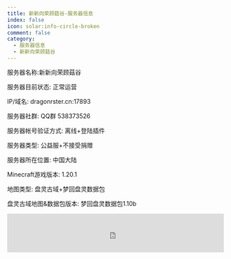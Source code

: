 ```yaml
---
title: 新新向荣顾菇谷-服务器信息
index: false
icon: solar:info-circle-broken
comment: false
category:
  - 服务器信息
  - 新新向荣顾菇谷
---
```


 服务器名称:新新向荣顾菇谷

服务器目前状态: 正常运营

IP/域名: dragonrster.cn:17893

服务器社群: QQ群 538373526

服务器帐号验证方式: 离线+登陆插件

服务器类型: 公益服+不接受捐赠

服务器所在位置: 中国大陆



Minecraft游戏版本: 1.20.1

地图类型: 盘灵古域+梦回盘灵数据包

盘灵古域地图&数据包版本: 梦回盘灵数据包1.10b

<iframe style="width:728px;height:90px;max-width:100%;border:none;display:block;margin:auto" src="https://namemc.com/server/dragonrster.cn:17893/embed" width="728" height="90"></iframe>